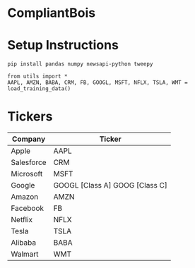 # CompliantBois

# Setup Instructions
```pip install pandas numpy newsapi-python tweepy```
```
from utils import *
AAPL, AMZN, BABA, CRM, FB, GOOGL, MSFT, NFLX, TSLA, WMT = load_training_data()
```



# Tickers
| Company    | Ticker                          |
|------------|---------------------------------|
| Apple      | AAPL                            |
| Salesforce | CRM                             |
| Microsoft  | MSFT                            |
| Google     | GOOGL [Class A]  GOOG [Class C] |
| Amazon     | AMZN                            |
| Facebook   | FB                              |
| Netflix    | NFLX                            |
| Tesla      | TSLA                            |
| Alibaba    | BABA                            |
| Walmart    | WMT                             |

